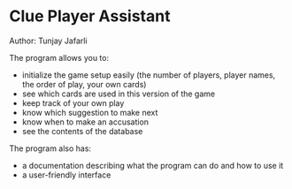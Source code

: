 # Clue Player Assistant
Author: Tunjay Jafarli

The program allows you to:
- initialize the game setup easily (the number of players, player names, the order of play, your own cards)
- see which cards are used in this version of the game
- keep track of your own play
- know which suggestion to make next
- know when to make an accusation
- see the contents of the database

The program also has:
- a documentation describing what the program can do and how to use it
- a user-friendly interface

